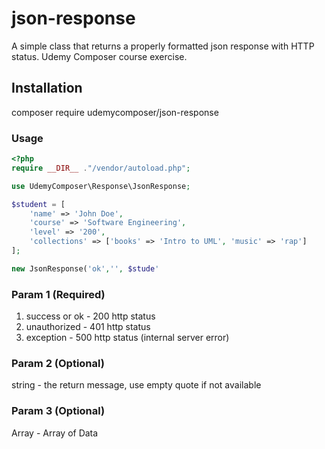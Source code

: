 # json-response
A simple class that returns a properly formatted json response with HTTP status. Udemy Composer course exercise.

## Installation
composer require udemycomposer/json-response

### Usage
````php
<?php
require __DIR__ ."/vendor/autoload.php";

use UdemyComposer\Response\JsonResponse;

$student = [
    'name' => 'John Doe',
    'course' => 'Software Engineering',
    'level' => '200',
    'collections' => ['books' => 'Intro to UML', 'music' => 'rap']
];

new JsonResponse('ok','', $stude' 
````
### Param 1 (Required)
1. success or ok - 200 http status
2. unauthorized - 401 http status
3. exception - 500 http status (internal server error)

### Param 2 (Optional)
string - the return message, use empty quote if not available

### Param 3 (Optional)
Array - Array of Data
